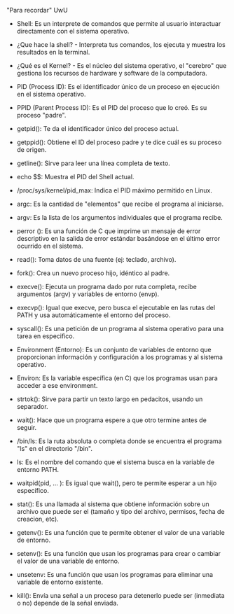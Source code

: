 "Para recordar" UwU


- Shell: Es un interprete de comandos que permite al usuario interactuar directamente con el sistema operativo.

- ¿Que hace la shell? - Interpreta tus comandos, los ejecuta y muestra los resultados en la terminal.

- ¿Qué es el Kernel? - Es el núcleo del sistema operativo, el "cerebro" que gestiona los recursos de hardware y software de la computadora.

- PID (Process ID): Es el identificador único de un proceso en ejecución en el sistema operativo.
  
- PPID (Parent Process ID): Es el PID del proceso que lo creó. Es su proceso "padre".
  
- getpid(): Te da el identificador único del proceso actual.

- getppid(): Obtiene el ID del proceso padre y te dice cuál es su proceso de origen.
  
- getline(): Sirve para leer una línea completa de texto.
  
- echo $$: Muestra el PID del Shell actual.
  
- /proc/sys/kernel/pid_max: Indica el PID máximo permitido en Linux.
  
- argc: Es la cantidad de "elementos" que recibe el programa al iniciarse.
  
- argv: Es la lista de los argumentos individuales que el programa recibe.

- perror (): Es una función de C que imprime un mensaje de error descriptivo en la salida de error estándar basándose en el último error ocurrido en el sistema.
  
- read(): Toma datos de una fuente (ej: teclado, archivo).
  
- fork(): Crea un nuevo proceso hijo, idéntico al padre.
  
- execve(): Ejecuta un programa dado por ruta completa, recibe argumentos (argv) y variables de entorno (envp).

- execvp(): Igual que execve, pero busca el ejecutable en las rutas del PATH y usa automáticamente el entorno del proceso.
  
- syscall(): Es una petición de un programa al sistema operativo para una tarea en especifico.
  
- Environment (Entorno): Es un conjunto de variables de entorno que proporcionan información y configuración a los programas y al sistema operativo.

- Environ: Es la variable específica (en C) que los programas usan para acceder a ese environment.
  
- strtok(): Sirve para partir un texto largo en pedacitos, usando un separador.
  
- wait(): Hace que un programa espere a que otro termine antes de seguir.

- /bin/ls: Es la ruta absoluta o completa donde se encuentra el programa "ls" en el directorio "/bin".

- ls: Es el nombre del comando que el sistema busca en la variable de entorno PATH.

- waitpid(pid, ... ): Es igual que wait(), pero te permite esperar a un hijo específico.

- stat(): Es una llamada al sistema que obtiene información sobre un archivo que puede ser el (tamaño y tipo del archivo, permisos, fecha de creacion, etc).

- getenv(): Es una función que te permite obtener el valor de una variable de entorno.

- setenv(): Es una función que usan los programas para crear o cambiar el valor de una variable de entorno.

- unsetenv: Es una función que usan los programas para eliminar una variable de entorno existente.

- kill(): Envía una señal a un proceso para detenerlo puede ser (inmediata o no) depende de la señal enviada.

